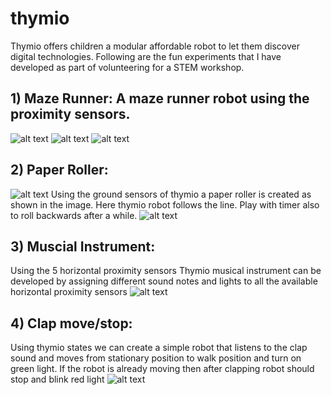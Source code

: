 # thymio
Thymio offers children a modular affordable robot to let them discover digital technologies. Following are the fun experiments that I have developed as part of volunteering for a STEM workshop. 
 

## 1) Maze Runner: A maze runner robot using the proximity sensors.
![alt text](https://github.com/naveenkambham/thymio/blob/master/maze_runner_sample.jpg)
![alt text](https://github.com/naveenkambham/thymio/blob/master/maze_runner_visual_code.png)
![alt text](https://github.com/naveenkambham/thymio/blob/master/maze_runner_visual_code2.png)

## 2) Paper Roller:
![alt text](https://github.com/naveenkambham/thymio/blob/master/paper_roller.png)
Using the ground sensors of thymio a paper roller is created as shown in the image. Here thymio robot follows the line. Play with timer also to roll backwards after a while.
![alt text](https://github.com/naveenkambham/thymio/blob/master/paper_roller_visual_code.png)

## 3) Muscial Instrument:
Using the 5 horizontal proximity sensors Thymio musical instrument can be developed by assigning different sound notes and lights to all the available horizontal proximity sensors
![alt text](https://github.com/naveenkambham/thymio/blob/master/musical_instrument_visual_code.png)

## 4) Clap move/stop:
Using thymio states we can create a simple robot that listens to the clap sound and moves from stationary position to walk position and turn on green light. If the robot is already moving then after clapping robot should stop and blink red light
![alt text](https://github.com/naveenkambham/thymio/blob/master/hand_claps_visual_code.png)

